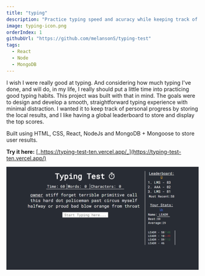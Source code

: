 ```yaml
---
title: "typing"
description: "Practice typing speed and acuracy while keeping track of progress and aiming for the top of the leaderboard"
image: typing-icon.png
orderIndex: 1
githubUrl: "https://github.com/melansonS/typing-test"
tags:
  - React
  - Node
  - MongoDB
---
```


I wish I were really good at typing. And considering how much typing I've done, and will do, in my life, I really should put a little time into practicing good typing habits. This project was built with that in mind. The goals were to design and develop a smooth, straightforward typing experience with minimal distraction. I wanted it to keep track of personal progress by storing the local results, and I like having a global leaderboard to store and display the top scores.

Built using HTML, CSS, React, NodeJs and MongoDB + Mongoose to store user results.

**Try it here:** [_https://typing-test-ten.vercel.app/_](https://typing-test-ten.vercel.app/)

![demo gif](https://raw.githubusercontent.com/melansonS/typing-test/master/typing-test.gif "demo")
